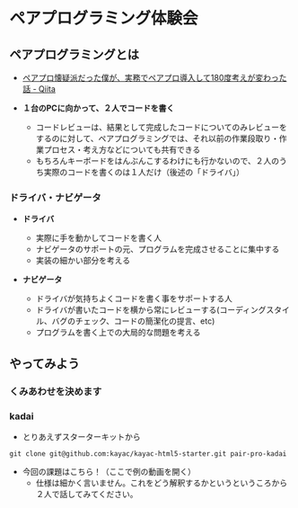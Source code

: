 # ペアプログラミング<span>体験会</span>

## ペアプログラミングとは

- [ペアプロ懐疑派だった僕が、実務でペアプロ導入して180度考えが変わった話 - Qiita](https://qiita.com/YudaiTsukamoto/items/06b426f4dbee268d5035)

- **１台のPCに向かって、２人でコードを書く**
  - コードレビューは、結果として完成したコードについてのみレビューをするのに対して、ペアプログラミングでは、それ以前の作業段取り・作業プロセス・考え方などについても共有できる
  - もちろんキーボードをはんぶんこするわけにも行かないので、２人のうち実際のコードを書くのは１人だけ（後述の「ドライバ」）

### ドライバ・ナビゲータ

- **ドライバ**
  - 実際に手を動かしてコードを書く人
  - ナビゲータのサポートの元、プログラムを完成させることに集中する
  - 実装の細かい部分を考える

- **ナビゲータ**
  - ドライバが気持ちよくコードを書く事をサポートする人
  - ドライバが書いたコードを横から常にレビューする(コーディングスタイル、バグのチェック、コードの簡潔化の提言、etc)
  - プログラムを書く上での大局的な問題を考える

## やってみよう

### くみあわせを決めます

<script async src="//jsfiddle.net/fnobi/aoLjbmut/19/embed/js,html,css,result/dark/"></script>

### kadai

- とりあえずスターターキットから

```
git clone git@github.com:kayac/kayac-html5-starter.git pair-pro-kadai
```

- 今回の課題はこちら！（ここで例の動画を開く）
  - 仕様は細かく言いません。これをどう解釈するかというというころから２人で話してみてください。
